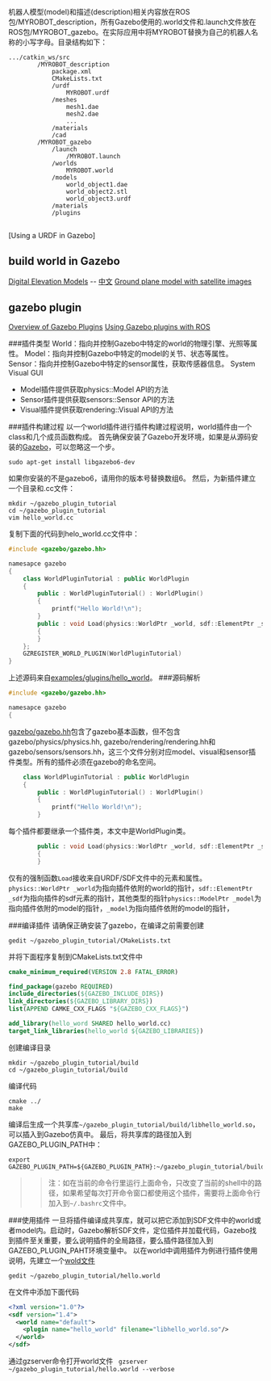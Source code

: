 
机器人模型(model)和描述(description)相关内容放在ROS包/MYROBOT_description，所有Gazebo使用的.world文件和.launch文件放在ROS包/MYROBOT_gazebo。在实际应用中将MYROBOT替换为自己的机器人名称的小写字母。目录结构如下：
```
.../catkin_ws/src
        /MYROBOT_description
            package.xml
            CMakeLists.txt
            /urdf
                MYROBOT.urdf
            /meshes
                mesh1.dae
                mesh2.dae
                ...
            /materials
            /cad
        /MYROBOT_gazebo
            /launch
                /MYROBOT.launch
            /worlds
                MYROBOT.world
            /models
                world_object1.dae
                world_object2.stl
                world_object3.urdf
            /materials
            /plugins
```
##
[Using a URDF in Gazebo]

## build world in Gazebo
[Digital Elevation Models](http://gazebosim.org/tutorials?tut=dem&cat=build_world) -- [中文](https://blog.csdn.net/qq_31736703/article/details/82424440)
[Ground plane model with satellite images](http://gazebosim.org/tutorials?tut=static_map_plugin&cat=build_world)


## gazebo plugin
[Overview of Gazebo Plugins](http://gazebosim.org/tutorials?tut=plugins_hello_world&cat=write_plugin)
[Using Gazebo plugins with ROS](http://gazebosim.org/tutorials?tut=ros_gzplugins)

###插件类型
World：指向并控制Gazebo中特定的world的物理引擎、光照等属性。
Model：指向并控制Gazebo中特定的model的关节、状态等属性。
Sensor：指向并控制Gazebo中特定的sensor属性，获取传感器信息。
System
Visual
GUI

* Model插件提供获取physics::Model API的方法
* Sensor插件提供获取sensors::Sensor API的方法
* Visual插件提供获取rendering::Visual API的方法

###插件构建过程
以一个world插件进行插件构建过程说明，world插件由一个class和几个成员函数构成。
首先确保安装了Gazebo开发环境，如果是从源码安装的[Gazebo](https://bitbucket.org/osrf/gazebo/src/default/)，可以忽略这一个步。
``` shell
sudo apt-get install libgazebo6-dev
```
如果你安装的不是gazebo6，请用你的版本号替换数组6。
然后，为新插件建立一个目录和.cc文件：
``` shell
mkdir ~/gazebo_plugin_tutorial
cd ~/gazebo_plugin_tutorial
vim hello_world.cc
```
复制下面的代码到helo_world.cc文件中：
``` c++
#include <gazebo/gazebo.hh>

namesapce gazebo
{
    class WorldPluginTutorial : public WorldPlugin
    {
        public : WorldPluginTutorial() : WorldPlugin()
        {
            printf("Hello World!\n");
        }
        public : void Load(physics::WorldPtr _world, sdf::ElementPtr _sdf)
        {
        }
    };
    GZREGISTER_WORLD_PLUGIN(WorldPluginTutorial)
}
```
上述源码来自[examples/glugins/hello_world](https://bitbucket.org/osrf/gazebo/src/default/examples/plugins/hello_world/hello_world.cc)。
###源码解析
``` c++
#include <gazebo/gazebo.hh>

namesapce gazebo
{
```
[gazebo/gazebo.hh](https://bitbucket.org/osrf/gazebo/src/default/gazebo/gazebo.hh)包含了gazebo基本函数，但不包含gazebo/physics/physics.hh, gazebo/rendering/rendering.hh和gazebo/sensors/sensors.hh，这三个文件分别对应model、visual和sensor插件类型。所有的插件必须在gazebo的命名空间。
``` c++
    class WorldPluginTutorial : public WorldPlugin
    {
        public : WorldPluginTutorial() : WorldPlugin()
        {
            printf("Hello World!\n");
        }
```
每个插件都要继承一个插件类，本文中是WorldPlugin类。
``` c++
        public : void Load(physics::WorldPtr _world, sdf::ElementPtr _sdf)
        {
        }
```
仅有的强制函数`Load`接收来自URDF/SDF文件中的元素和属性。`physics::WorldPtr _world`为指向插件依附的world的指针，`sdf::ElementPtr _sdf`为指向插件的sdf元素的指针，其他类型的指针`physics::ModelPtr _model`为指向插件依附的model的指针，`_model`为指向插件依附的model的指针，

###编译插件
请确保正确安装了gazebo，在编译之前需要创建
``` shell
gedit ~/gazebo_plugin_tutorial/CMakeLists.txt
```
并将下面程序复制到CMakeLists.txt文件中
``` cmake
cmake_minimum_required(VERSION 2.8 FATAL_ERROR)

find_package(gazebo REQUIRED)
include_directories(${GAZEBO_INCLUDE_DIRS})
link_directories(${GAZEBO_LIBRARY_DIRS})
list(APPEND CAMKE_CXX_FLAGS "${GAZEBO_CXX_FLAGS}")

add_library(hello_word SHARED hello_world.cc)
target_link_libraries(hello_world ${GAZEBO_LIBRARIES})
```
创建编译目录
``` shell
mkdir ~/gazebo_plugin_tutorial/build
cd ~/gazebo_plugin_tutorial/build
```
编译代码
``` shell
cmake ../
make
```
编译后生成一个共享库`~/gazebo_plugin_tutorial/build/libhello_world.so`，可以插入到Gazebo仿真中。
最后，将共享库的路径加入到GAZEBO_PLUGIN_PATH中：
``` shell
export GAZEBO_PLUGIN_PATH=${GAZEBO_PLUGIN_PATH}:~/gazebo_plugin_tutorial/build/
```
>>注：如在当前的命令行里运行上面命令，只改变了当前的shell中的路径，如果希望每次打开命令窗口都使用这个插件，需要将上面命令行加入到`~/.bashrc`文件中。

###使用插件
一旦将插件编译成共享库，就可以把它添加到SDF文件中的world或者model内。启动时，Gazebo解析SDF文件，定位插件并加载代码，Gazebo找到插件至关重要，要么说明插件的全局路径，要么插件路径加入到GAZEBO_PLUGIN_PAHT环境变量中。
以在world中调用插件为例进行插件使用说明，先建立一个[wold文件](https://bitbucket.org/osrf/gazebo/src/default/examples/plugins/hello_world/hello.world)
``` shell
gedit ~/gazebo_plugin_tutorial/hello.world
```
在文件中添加下面代码
``` xml
<?xml version="1.0"?>
<sdf version="1.4">
  <world name="default">
    <plugin name="hello_world" filename="libhello_world.so"/>
  </world>
</sdf>
```
通过gzserver命令打开world文件
` gzserver ~/gazebo_plugin_tutorial/hello.world --verbose`

